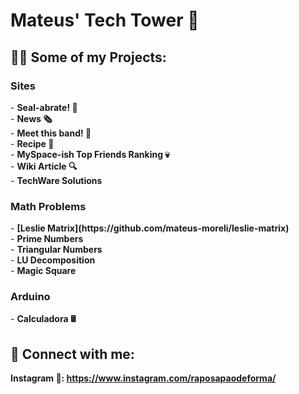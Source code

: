 <h1>Mateus' Tech Tower 🏰 <br/>

<h2>👨‍💻 Some of my Projects:</h2>
<h3> Sites </h3>
- <b> Seal-abrate! 🦭 </b> </br> 
- <b> News 🗞️ </b> </br>
- <b> Meet this band! 🎸 </b> </br>
- <b> Recipe 📜 </b> </br>
- <b> MySpace-ish Top Friends Ranking 💀 </b> </br>
- <b> Wiki Article 🔍 </b> </br>
- <b> TechWare Solutions </b> </br> 


<h3> Math Problems </h3>
- <b> [Leslie Matrix](https://github.com/mateus-moreli/leslie-matrix) </b> </br>
- <b> Prime Numbers </b> </br>
- <b> Triangular Numbers </b> </br>
- <b> LU Decomposition </b> </br>
- <b> Magic Square </b> </br>
<!--
<h3> Beecrowd </h3>
- <b> 1040 </b>
- <b> 1042 </b>
- <b> 1044 </b>
- <b> 1046 </b>
- <b> 1047 </b>
- <b> 1061 </b>
- <b> 1064 </b>
- <b> 1075 </b>
- <b> 1078 </b>
- <b> 1079 </b>
- <b> 1101 </b>
- <b> 1133 </b>
- <b> 1173 </b>
- <b> 1174 </b>
- <b> 1180 </b>
- <b> 2202 </b>
--->
<h3> Arduino </h3>
- <b> Calculadora 🖩 </b> </br>
  
<h2> 🤳 Connect with me:</h2>

<b> Instagram 📌: https://www.instagram.com/raposapaodeforma/ </b> 


